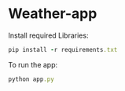 # Weather-app
Install required Libraries:
```ruby
pip install -r requirements.txt
```
To run the app:
```ruby
python app.py
```
